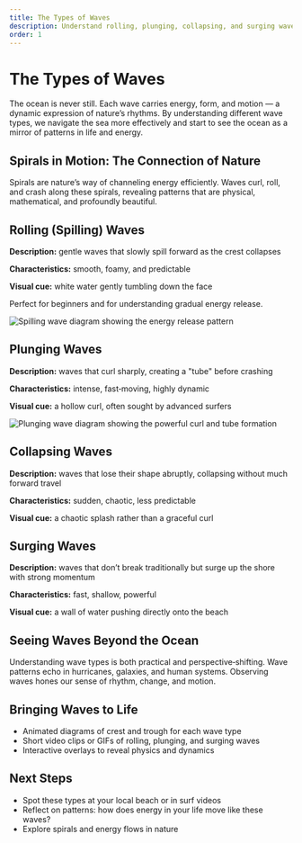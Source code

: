 ```yaml
---
title: The Types of Waves
description: Understand rolling, plunging, collapsing, and surging waves — how they move, where they appear, and how to read their energy.
order: 1
---
```


# The Types of Waves

The ocean is never still. Each wave carries energy, form, and motion — a dynamic expression of nature’s rhythms. By understanding different wave types, we navigate the sea more effectively and start to see the ocean as a mirror of patterns in life and energy.

## Spirals in Motion: The Connection of Nature
Spirals are nature’s way of channeling energy efficiently. Waves curl, roll, and crash along these spirals, revealing patterns that are physical, mathematical, and profoundly beautiful.

## Rolling (Spilling) Waves
**Description:** gentle waves that slowly spill forward as the crest collapses

**Characteristics:** smooth, foamy, and predictable

**Visual cue:** white water gently tumbling down the face

Perfect for beginners and for understanding gradual energy release.

![Spilling wave diagram showing the energy release pattern](/spilling-wave.png)

## Plunging Waves
**Description:** waves that curl sharply, creating a "tube" before crashing

**Characteristics:** intense, fast‑moving, highly dynamic

**Visual cue:** a hollow curl, often sought by advanced surfers

![Plunging wave diagram showing the powerful curl and tube formation](/plunging-wave.png)

## Collapsing Waves
**Description:** waves that lose their shape abruptly, collapsing without much forward travel

**Characteristics:** sudden, chaotic, less predictable

**Visual cue:** a chaotic splash rather than a graceful curl

## Surging Waves
**Description:** waves that don’t break traditionally but surge up the shore with strong momentum

**Characteristics:** fast, shallow, powerful

**Visual cue:** a wall of water pushing directly onto the beach

## Seeing Waves Beyond the Ocean
Understanding wave types is both practical and perspective‑shifting. Wave patterns echo in hurricanes, galaxies, and human systems. Observing waves hones our sense of rhythm, change, and motion.

## Bringing Waves to Life
- Animated diagrams of crest and trough for each wave type
- Short video clips or GIFs of rolling, plunging, and surging waves
- Interactive overlays to reveal physics and dynamics

## Next Steps
- Spot these types at your local beach or in surf videos
- Reflect on patterns: how does energy in your life move like these waves?
- Explore spirals and energy flows in nature



